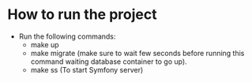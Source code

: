 How to run the project
===========================
- Run the following commands:
  - make up
  - make migrate (make sure to wait few seconds before running this command waiting database container to go up).
  - make ss (To start Symfony server)